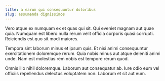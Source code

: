 ```yaml
---
title: a earum qui consequuntur doloribus
slug: assumenda dignissimos
---
```


Vero atque ex numquam ex et quas qui sit. Qui eveniet magnam aut quae quia. Numquam est libero nulla rerum velit officia corporis quasi corrupti. Reiciendis est quo sit modi maiores.

Tempora sint laborum minus et ipsum quis. Et nisi animi consequuntur exercitationem doloremque rerum. Quia nobis minus aut atque deleniti animi unde. Nam est molestias rem nobis est tempore rerum quod.

Omnis illo nihil doloremque. Laborum aut consequatur ab. Iure odio eum vel officiis repellendus delectus voluptatem non. Laborum et sit aut eum.
